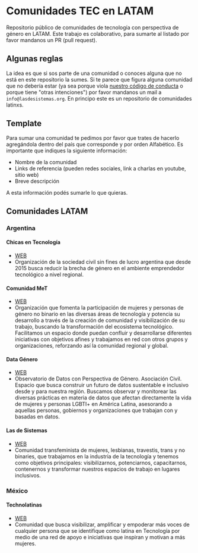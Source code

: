 # Comunidades TEC en LATAM
Repositorio público de comunidades de tecnología con perspectiva de género en LATAM.
Este trabajo es colaborativo, para sumarte al listado por favor mandanos un PR (pull request).

## Algunas reglas 

La idea es que si sos parte de una comunidad o conoces alguna que no está en este repositorio la sumes.
Si te parece que figura alguna comunidad que no debería estar (ya sea porque viola [nuestro código de conducta](https://github.com/lasdesistemas/codigo-de-conducta) o porque tiene "otras intenciones") por favor mandanos un mail a `info@lasdesistemas.org`.
En principo este es un repositorio de comunidades latinxs. 

## Template
Para sumar una comunidad te pedimos por favor que trates de hacerlo agregándola dentro del país que corresponde y por orden Alfabético.
Es importante que indiques la siguiente información:
- Nombre de la comunidad
- Links de referencia (pueden redes sociales, link a charlas en youtube, sitio web)
- Breve descripción 

A esta información podés sumarle lo que quieras.

## Comunidades LATAM

### Argentina

#### Chicas en Tecnología
- [WEB](https://chicasentecnologia.org/) 
- Organización de la sociedad civil sin fines de lucro argentina que desde 2015 busca reducir la brecha de género en el ambiente emprendedor tecnológico a nivel regional.

#### Comunidad MeT
- [WEB](https://mujeresentecnologia.org/)
- Organización que fomenta la participación de mujeres y personas de género no binario en las diversas áreas de tecnología y potencia su desarrollo a través de la creación de comunidad y visibilización de su trabajo, buscando la transformación del ecosistema tecnológico. Facilitamos un espacio donde puedan confluir y desarrollarse diferentes iniciativas con objetivos afines y trabajamos en red con otros grupos y organizaciones, reforzando así la comunidad regional y global.


#### Data Género
- [WEB](https://www.datagenero.org/) 
- Observatorio de Datos con Perspectiva de Género. Asociación Civil. Espacio que busca construir un futuro de datos sustentable e inclusivo desde y para nuestra región. Buscamos observar y monitorear las diversas prácticas en materia de datos que afectan directamente la vida de mujeres y personas LGBTI+ en América Latina, asesorando a aquellas personas, gobiernos y organizaciones que trabajan con y basadas en datos.

#### Las de Sistemas
- [WEB](https://lasdesistemas.org)
- Comunidad transfeminista de mujeres, lesbianas, travestis, trans y no binaries, que trabajamos en la industria de la tecnología y tenemos como objetivos principales: visibilizarnos, potenciarnos, capacitarnos, contenernos y transformar nuestros espacios de trabajo en lugares inclusivos.

### México

#### Technolatinas
- [WEB](https://technolatinas.org/) 
- Comunidad que busca visibilizar, amplificar y empoderar más voces de cualquier persona que se identifique como latina en Tecnología por medio de una red de apoyo e iniciativas que inspiran y motivan a más mujeres.
